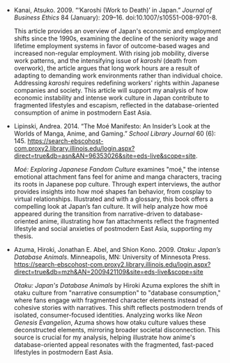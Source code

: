 - Kanai, Atsuko. 2009. “‘Karoshi (Work to Death)’ in Japan.” *Journal of Business Ethics* 84 (January): 209–16. doi:10.1007/s10551-008-9701-8.

  This article provides an overview of Japan's economic and employment shifts since the 1990s, examining the decline of the seniority wage and lifetime employment systems in favor of outcome-based wages and increased non-regular employment. With rising job mobility, diverse work patterns, and the intensifying issue of *karoshi* (death from overwork), the article argues that long work hours are a result of adapting to demanding work environments rather than individual choice. Addressing *karoshi* requires redefining workers' rights within Japanese companies and society. This article will support my analysis of how economic instability and intense work culture in Japan contribute to fragmented lifestyles and escapism, reflected in the database-oriented consumption of anime in postmodern East Asia.

- Lipinski, Andrea. 2014. “The Moé Manifesto: An Insider’s Look at the Worlds of Manga, Anime, and Gaming.” *School Library Journal* 60 (6): 145. https://search-ebscohost-com.proxy2.library.illinois.edu/login.aspx?direct=true&db=asn&AN=96353026&site=eds-live&scope=site.

  *Moé: Exploring Japanese Fandom Culture* examines "moé," the intense emotional attachment fans feel for anime and manga characters, tracing its roots in Japanese pop culture. Through expert interviews, the author provides insights into how moé shapes fan behavior, from cosplay to virtual relationships. Illustrated and with a glossary, this book offers a compelling look at Japan’s fan culture. It will help analyze how moé appeared during the transition from narrative-driven to database-oriented anime, illustrating how fan attachments reflect the fragmented lifestyle and social anxieties of postmodern East Asia, supporting my thesis.

- Azuma, Hiroki, Jonathan E. Abel, and Shion Kono. 2009. *Otaku: Japan’s Database Animals*. Minneapolis, MN: University of Minnesota Press. https://search-ebscohost-com.proxy2.library.illinois.edu/login.aspx?direct=true&db=mzh&AN=2009421109&site=eds-live&scope=site

  *Otaku: Japan's Database Animals* by Hiroki Azuma explores the shift in otaku culture from "narrative consumption" to "database consumption," where fans engage with fragmented character elements instead of cohesive stories with narratives. This shift reflects postmodern trends of isolated, consumer-focused identities. Analyzing works like *Neon Genesis Evangelion*, Azuma shows how otaku culture values these deconstructed elements, mirroring broader societal disconnection. This source is crucial for my analysis, helping illustrate how anime's database-oriented appeal resonates with the fragmented, fast-paced lifestyles in postmodern East Asia.